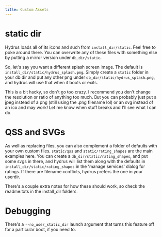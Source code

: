 ```yaml
---
title: Custom Assets
---
```


# static dir

Hydrus loads all of its icons and such from `install_dir/static`. Feel free to poke around there. You can overwrite any of these files with something else by putting a mirror version under `db_dir/static`.

So, let's say you want a different splash screen image. The default is `install_dir/static/hydrus_splash.png`. Simply create a `static` folder in your db dir and put any other png under `db_dir/static/hydrus_splash.png`, and hydrus will use that when it boots or exits.

This is a bit hacky, so don't go too crazy. I recommend you don't change the resolution or ratio of anything too much. But you can probably just put a jpeg instead of a png (still using the .png filename lol) or an svg instead of an ico and may work! Let me know when stuff breaks and I'll see what I can do.

# QSS and SVGs

As well as replacing files, you can also complement a folder of defaults with your own custom files. `static/qss` and `static/rating_shapes` are the main examples here. You can create a `db_dir/static/rating_shapes`, and put some svgs in there, and hydrus will list them along with the defaults in `install_dir/static/rating_shapes` in the 'manage services' dialog for ratings. If there are filename conflicts, hydrus prefers the one in your userdir.

There's a couple extra notes for how these should work, so check the readme.txts in the install_dir folders.

# Debugging

There's a `--no_user_static_dir` launch argument that turns this feature off for a particular boot, if you need to.

